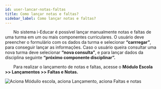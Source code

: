 ```yaml
---
id: user-lancar-notas-faltas
title: Como lançar notas e faltas?
sidebar_label: Como lançar notas e faltas?
---
```


&nbsp;&nbsp;&nbsp;&nbsp;&nbsp;&nbsp;&nbsp;No sistema i-Educar é possível lançar manualmente notas e faltas de uma turma em um ou mais componentes curriculares. O usuário deve preencher o formulário com os dados da turma e selecionar **“carrregar”**, para conseguir  lançar  as informações. Caso o usuário queira consultar uma nova turma deve selecionar **“nova consulta”**, e para lançar dados da disciplina seguinte **“próximo componente disciplinar”.**

&nbsp;&nbsp;&nbsp;&nbsp;&nbsp;&nbsp;&nbsp;Para realizar o lançamento de notas e faltas, acesse o **Módulo Escola >> Lançamentos >> Faltas e Notas.**

![Aciona Móduilo escola, aciona Lançamento, aciona Faltas e notas](/img/user-docs/lancar_faltas_notas.gif)
